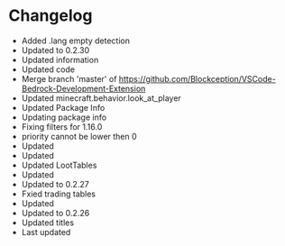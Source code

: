 # Changelog 
- Added .lang empty detection
- Updated to 0.2.30
- Updated information
- Updated code
- Merge branch 'master' of https://github.com/Blockception/VSCode-Bedrock-Development-Extension
- Updated minecraft.behavior.look_at_player
- Updated Package Info
- Updating package info
- Fixing filters for 1.16.0
- priority cannot be lower then 0
- Updated
- Updated
- Updated LootTables
- Updated
- Updated to 0.2.27
- Fxied trading tables
- Updated
- Updated to 0.2.26
- Updated titles
- Last updated